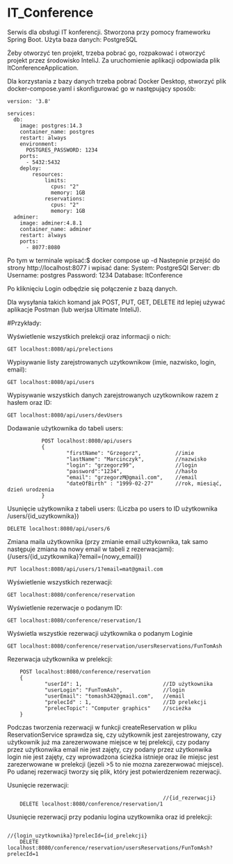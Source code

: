 # IT_Conference

Serwis dla obsługi IT konferencji. Stworzona przy pomocy frameworku Spring Boot.
Użyta baza danych: PostgreSQL

Żeby otworzyć ten projekt, trzeba pobrać go, rozpakować i otworzyć projekt przez środowisko InteliJ. Za uruchomienie aplikacji odpowiada plik ItConferenceApplication.

Dla korzystania z bazy danych trzeba pobrać Docker Desktop, stworzyć plik docker-compose.yaml i skonfigurować go w następujący sposób:
```
version: '3.8'

services:
  db:
    image: postgres:14.3
    container_name: postgres
    restart: always
    environment:
      POSTGRES_PASSWORD: 1234
    ports:
      - 5432:5432
    deploy:
        resources:
            limits:
              cpus: "2"
              memory: 1GB
            reservations:
              cpus: "2"
              memory: 1GB
  adminer:
    image: adminer:4.8.1
    container_name: adminer
    restart: always
    ports:
      - 8077:8080
```

Po tym w terminale wpisać:$ docker compose up -d
Nastepnie przejść do strony http://localhost:8077 i wpisać dane:
System: PostgreSQl
Server: db
Username: postgres
Password: 1234
Database: ItConference

Po kliknięciu Login odbędzie się połączenie z bazą danych.

Dla wysyłania takich komand jak POST, PUT, GET, DELETE itd lepiej używać aplikacje Postman (lub werjsa Ultimate InteliJ).

#Przykłady:

Wyświetlenie wszystkich prelekcji oraz informacji o nich:
```
GET localhost:8080/api/prelections
```

Wypisywanie listy zarejstrowanych uzytkownikow (imie, nazwisko, login, email):
```
GET localhost:8080/api/users
```

Wypisywanie wszystkich danych zarejstrowanych uzytkownikow razem z hasłem oraz ID:
```
GET localhost:8080/api/users/devUsers
```

Dodawanie użytkownika do tabeli users:
```
           POST localhost:8080/api/users
           {
                   "firstName": "Grzegorz",           //imie
                   "lastName": "Marcinczyk",          //nazwisko
                   "login": "grzegorz99",             //login
                   "password":"1234",                 //hasło
                   "email": "grzegorzM@gmail.com",    //email
                   "dateOfBirth" : "1999-02-27"       //rok, miesiąć, dzień urodzenia
           }
```
Usunięcie użytkownika z tabeli users:
(Liczba po users to ID użytkownika /users/{id_uzytkownika})
```
DELETE localhost:8080/api/users/6
```

Zmiana maila użytkownika (przy zmianie email użtykownika, tak samo następuje zmiana na nowy email w tabeli z rezerwacjami):
(/users/{id_uzytkownika}?email={nowy_email})
```
PUT localhost:8080/api/users/1?email=mat@gmail.com
```
 
Wyświetlenie wszystkich rezerwacji:
```
GET localhost:8080/conference/reservation
```

Wyświetlenie rezerwacje o podanym ID:
```
GET localhost:8080/conference/reservation/1
```
Wyświetla wszystkie rezerwacji użytkownika o podanym Loginie
```
GET localhost:8080/conference/reservation/usersReservations/FunTomAsh
```

Rezerwacja użytkownika w prelekcji:
```
    POST localhost:8080/conference/reservation
    {
            "userId": 1,                          //ID użytkownika
            "userLogin": "FunTomAsh",             //login
            "userEmail": "tomash342@gmail.com",   //email
            "prelecId" : 1,                       //ID prelekcji  
            "prelecTopic": "Computer graphics"    //scieżka
    }
```
Podczas tworzenia rezerwacji w funkcji createReservation w pliku ReservationService sprawdza się, czy użytkownik jest zarejestrowany, czy użytkownik już ma zarezerwowane miejsce w tej prelekcji, czy podany przez użytkonwika email nie jest zajęty, czy podany przez użytkonwika login nie jest zajęty, czy wprowadzona ścieżka istnieje oraz ile miejsc jest zarezerwowane w prelekcji (jezeli >5 to nie mozna zarezerwować miejsce).
Po udanej rezerwacji tworzy się plik, który jest potwierdzeniem rezerwacji.


Usunięcie rezerwacji:
```
                                                  //{id_rezerwacji}
    DELETE localhost:8080/conference/reservation/1
```

Usunięcie rezerwacji przy podaniu logina uzytkownika oraz id prelekcji:
```
                                                                 //{login_uzytkownika}?prelecId={id_prelekcji}
    DELETE localhost:8080/conference/reservation/usersReservations/FunTomAsh?prelecId=1
```
